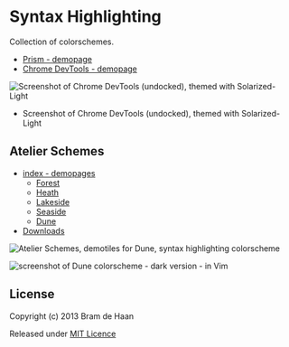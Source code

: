 Syntax Highlighting
===================

Collection of colorschemes.

* [Prism - demopage](http://atelierbram.github.io/syntax-highlighting/prism)
* [Chrome DevTools - demopage](http://atelierbram.github.io/syntax-highlighting/chrome-devtools)

![Screenshot of Chrome DevTools (undocked), themed with Solarized-Light](https://lh3.googleusercontent.com/-RBaou2IeYOw/Ug6SDCxgI0I/AAAAAAAAAlQ/0yR4Ugm2gGM/s800/screenshot_chrome-devtools_solarized-light_640x480.png)

* Screenshot of Chrome DevTools (undocked), themed with Solarized-Light

## Atelier Schemes
* [index - demopages](http://atelierbram.github.io/syntax-highlighting/atelier-schemes/)
    * [Forest](http://atelierbram.github.io/syntax-highlighting/atelier-schemes/forest)
    * [Heath](http://atelierbram.github.io/syntax-highlighting/atelier-schemes/heath)
    * [Lakeside](http://atelierbram.github.io/syntax-highlighting/atelier-schemes/lakeside)
    * [Seaside](http://atelierbram.github.io/syntax-highlighting/atelier-schemes/seaside)
    * [Dune](http://atelierbram.github.io/syntax-highlighting/atelier-schemes/dune)
* [Downloads](https://github.com/atelierbram/syntax-highlighting/tree/master/atelier-schemes/output)

![Atelier Schemes, demotiles for Dune, syntax highlighting colorscheme](https://lh4.googleusercontent.com/-GjdvoVk1lVk/Ug50Ah7rUVI/AAAAAAAAAkw/vCO9AlKlKk4/s800/atelierschemes-demotiles_400x400.png)

![screenshot of Dune colorscheme - dark version - in Vim](http://atelierbram.github.io/syntax-highlighting/assets/img/dune-dark_vim_640x425.png)

## License

Copyright (c) 2013 Bram de Haan

Released under [MIT Licence](http://atelierbram.mit-license.org)

